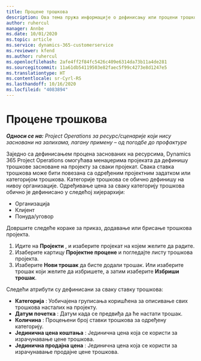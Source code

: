 ```yaml
---
title: Процене трошкова
description: Ова тема пружа информације о дефинисању или процени трошкова заснованих на пројекту.
author: ruhercul
manager: Annbe
ms.date: 10/01/2020
ms.topic: article
ms.service: dynamics-365-customerservice
ms.reviewer: kfend
ms.author: ruhercul
ms.openlocfilehash: 2afe4ff2f84fc5426c409e6314da73b11a4de281
ms.sourcegitcommit: 11a61db54119503e82faec5f99c4273e8d1247e5
ms.translationtype: HT
ms.contentlocale: sr-Cyrl-RS
ms.lasthandoff: 10/16/2020
ms.locfileid: "4083894"
---
```

# <a name="expense-estimates"></a>Процене трошкова
_**Односи се на:** Project Operations за ресурс/сценарије који нису засновани на залихама, лагану примену – од погодбе до профактуре_

Заједно са дефинисањем процена заснованих на ресурсима, Dynamics 365 Project Operations омогућава менаџерима пројеката да дефинишу трошкове засноване на пројекту за сваки пројекат. Свака ставка трошкова може бити повезана са одређеним пројектним задатком или категоријом трошкова. Категорије трошкова се обично дефинишу на нивоу организације. Одређивање цена за сваку категорију трошкова обично је дефинисано у следећој хијерархији:

- Организација
- Клијент
- Понуда/уговор

Довршите следеће кораке за приказ, додавање или брисање трошкова пројекта.

1. Идите на **Пројекти** , и изаберите пројекат на којем желите да радите.
2. Изаберите картицу **Пројектне процене** и погледајте листу трошкова пројекта.
3. Изаберите **Нови трошак** да бисте додали трошак. Или изаберите трошак који желите да избришете, а затим изаберите **Избриши трошак**.

Следећи атрибути су дефинисани за сваку ставку трошкова:

- **Категорија** : Уобичајена груписања коришћена за описивање свих трошкова насталих на пројекту.
- **Датум почетка** : Датум када се предвиђа да ће настати трошак.
- **Количина** : Процењени број ставки трошкова за одређену категорију.
- **Јединична цена коштања** : Јединична цена која се користи за израчунавање цене трошкова.
- **Јединична продајна цена** : Јединична цена која се користи за израчунавање продајне цене трошкова.


